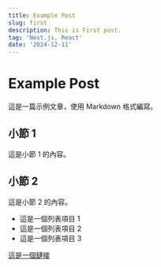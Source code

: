 ```yaml
---
title: Example Post
slug: first
description: This is First post.
tag: 'Next.js, React'
date: '2024-12-11'
---
```

# Example Post

這是一篇示例文章，使用 Markdown 格式編寫。

## 小節 1

這是小節 1 的內容。

## 小節 2

這是小節 2 的內容。

- 這是一個列表項目 1
- 這是一個列表項目 2
- 這是一個列表項目 3

[這是一個鏈接](https://example.com)

